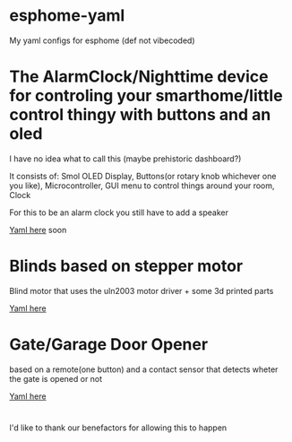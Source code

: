 # esphome-yaml
My yaml configs for esphome (def not vibecoded)

# The AlarmClock/Nighttime device for controling your smarthome/little control thingy with buttons and an oled

I have no idea what to call this (maybe prehistoric dashboard?)

It consists of: Smol OLED Display, Buttons(or rotary knob whichever one you like), Microcontroller, GUI menu to control things around your room, Clock 

For this to be an alarm clock you still have to add a speaker

[Yaml here](https://github.com/michauMiau/esphome-yaml/blob/ca624ee7792400c6b089adcec9874378aeb38857/OLED.yaml)
soon

# Blinds based on stepper motor

Blind motor that uses the uln2003 motor driver + some 3d printed parts

[Yaml here](https://github.com/michauMiau/esphome-yaml/blob/3c15e16260f9a75fdfcdec9790d7b81a3392a57f/blinds.yaml)

# Gate/Garage Door Opener 
based on a remote(one button) and a contact sensor that detects wheter the gate is opened or not

[Yaml here](https://github.com/michauMiau/esphome-yaml/blob/d5dfe3b3843629f59e7c62d79e5335c259569c4e/gate.yaml)

#
I'd like to thank our benefactors for allowing this to happen
